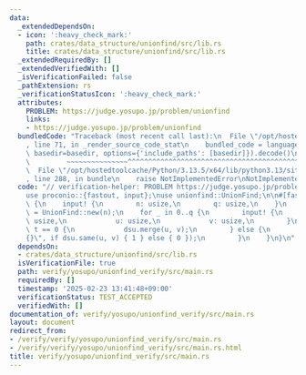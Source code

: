 ```yaml
---
data:
  _extendedDependsOn:
  - icon: ':heavy_check_mark:'
    path: crates/data_structure/unionfind/src/lib.rs
    title: crates/data_structure/unionfind/src/lib.rs
  _extendedRequiredBy: []
  _extendedVerifiedWith: []
  _isVerificationFailed: false
  _pathExtension: rs
  _verificationStatusIcon: ':heavy_check_mark:'
  attributes:
    PROBLEM: https://judge.yosupo.jp/problem/unionfind
    links:
    - https://judge.yosupo.jp/problem/unionfind
  bundledCode: "Traceback (most recent call last):\n  File \"/opt/hostedtoolcache/Python/3.13.5/x64/lib/python3.13/site-packages/onlinejudge_verify/documentation/build.py\"\
    , line 71, in _render_source_code_stat\n    bundled_code = language.bundle(stat.path,\
    \ basedir=basedir, options={'include_paths': [basedir]}).decode()\n          \
    \         ~~~~~~~~~~~~~~~^^^^^^^^^^^^^^^^^^^^^^^^^^^^^^^^^^^^^^^^^^^^^^^^^^^^^^^^^^^^^^^^^^\n\
    \  File \"/opt/hostedtoolcache/Python/3.13.5/x64/lib/python3.13/site-packages/onlinejudge_verify/languages/rust.py\"\
    , line 288, in bundle\n    raise NotImplementedError\nNotImplementedError\n"
  code: "// verification-helper: PROBLEM https://judge.yosupo.jp/problem/unionfind\n\
    use proconio::{fastout, input};\nuse unionfind::UnionFind;\n\n#[fastout]\nfn main()\
    \ {\n    input! {\n        n: usize,\n        q: usize,\n    }\n    let mut dsu\
    \ = UnionFind::new(n);\n    for _ in 0..q {\n        input! {\n            t:\
    \ usize,\n            u: usize,\n            v: usize,\n        }\n        if\
    \ t == 0 {\n            dsu.merge(u, v);\n        } else {\n            println!(\"\
    {}\", if dsu.same(u, v) { 1 } else { 0 });\n        }\n    }\n}\n"
  dependsOn:
  - crates/data_structure/unionfind/src/lib.rs
  isVerificationFile: true
  path: verify/yosupo/unionfind_verify/src/main.rs
  requiredBy: []
  timestamp: '2025-02-23 13:41:48+09:00'
  verificationStatus: TEST_ACCEPTED
  verifiedWith: []
documentation_of: verify/yosupo/unionfind_verify/src/main.rs
layout: document
redirect_from:
- /verify/verify/yosupo/unionfind_verify/src/main.rs
- /verify/verify/yosupo/unionfind_verify/src/main.rs.html
title: verify/yosupo/unionfind_verify/src/main.rs
---
```


